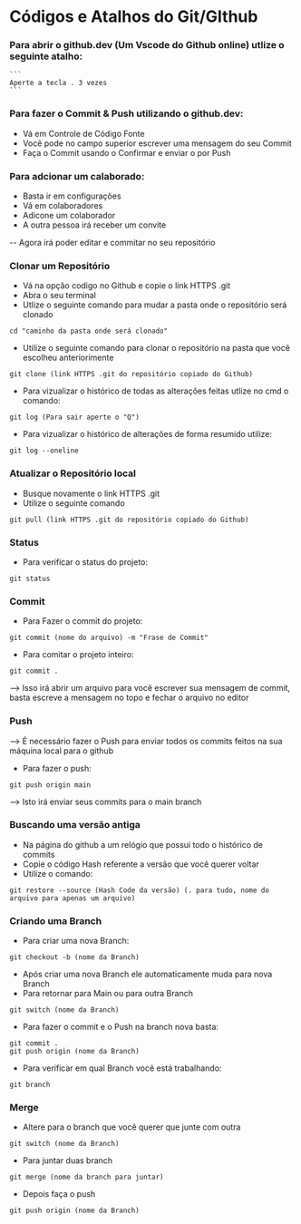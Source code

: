 # Códigos e Atalhos do Git/GIthub

### Para abrir o github.dev (Um Vscode do Github online) utlize o seguinte atalho:

    ```
    Aperte a tecla . 3 vezes
    ```
### Para fazer o Commit & Push utilizando o github.dev: 
 
* Vá em Controle de Código Fonte 
* Você pode no campo superior escrever uma mensagem do seu Commit
* Faça o Commit usando o Confirmar e enviar o por Push 

### Para adcionar um calaborado:

* Basta ir em configurações
* Vá em colaboradores
* Adicone um colaborador
* A outra pessoa irá receber um convite

-- Agora irá poder editar e commitar no seu repositório

### Clonar um Repositório

* Vá na opção codigo no Github e copie o link HTTPS .git
* Abra o seu terminal
* Utlize o seguinte comando para mudar a pasta onde o repositório será clonado
 ```
 cd "caminho da pasta onde será clonado"
 ```
 * Utilize o seguinte comando para clonar o repositório na pasta que você escolheu anteriorimente
 ```
 git clone (link HTTPS .git do repositório copiado do Github)
 ```
* Para vizualizar o histórico de todas as alterações feitas utlize no cmd o comando:
```
git log (Para sair aperte o "Q")
```
* Para vizualizar o histórico de alterações de forma resumido utilize:

```
git log --oneline
```

### Atualizar o Repositório local

* Busque novamente o link HTTPS .git
* Utilize o seguinte comando

```
git pull (link HTTPS .git do repositório copiado do Github)
```

### Status

* Para verificar o status do projeto:
```
git status
```
### Commit
* Para Fazer o commit do projeto:
```
git commit (nome do arquivo) -m "Frase de Commit"
```
* Para comitar o projeto inteiro:
```
git commit .
```
--> Isso irá abrir um arquivo para você escrever sua mensagem de commit, basta escreve a mensagem no topo e fechar o arquivo no editor
### Push

--> É necessário fazer o Push para enviar todos os commits feitos na sua máquina local para o github

* Para fazer o push:
```
git push origin main
```
--> Isto irá enviar seus commits para o main branch

### Buscando uma versão antiga

* Na página do github a um relógio que possui todo o histórico de commits
* Copie o código Hash referente a versão que você querer voltar
* Utilize o comando:
```
git restore --source (Hash Code da versão) (. para tudo, nome do arquivo para apenas um arquivo)
```

### Criando uma Branch
* Para criar uma nova Branch:
```
git checkout -b (nome da Branch)
```
* Após criar uma nova Branch ele automaticamente muda para nova Branch
* Para retornar para Main ou para outra Branch
```
git switch (nome da Branch)
```
* Para fazer o commit e o Push na branch nova basta:
```
git commit .
git push origin (nome da Branch)
```
* Para verificar em qual Branch você está trabalhando:
```
git branch
```

### Merge
* Altere para o branch que você querer que junte com outra
```
git switch (nome da Branch)
```
* Para juntar duas branch
```
git merge (nome da branch para juntar)
```
* Depois faça o push 
```
git push origin (nome da Branch)
```